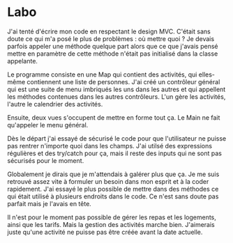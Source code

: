 # Labo

J'ai tenté d'écrire mon code en respectant le design MVC.
C'était sans doute ce qui m'a posé le plus de problèmes : où mettre quoi ?
Je devais parfois appeler une méthode quelque part alors que ce que j'avais pensé mettre en paramètre de cette méthode n'était pas initialisé dans la classe appelante.

Le programme consiste en une Map qui contient des activités, qui elles-même contiennent une liste de personnes.
J'ai créé un contrôleur général qui est une suite de menu imbriqués les uns dans les autres et qui appellent les méthodes contenues dans les autres contrôleurs.
L'un gère les activités, l'autre le calendrier des activités.

Ensuite, deux vues s'occupent de mettre en forme tout ça. Le Main ne fait qu'appeler le menu général.

Dès le départ j'ai essayé de sécurisé le code pour que l'utilisateur ne puisse pas rentrer n'importe quoi dans les champs. 
J'ai utilsé des expressions régulières et des try/catch pour ça, mais il reste des inputs qui ne sont pas sécurisés pour le moment. 

Globalement je dirais que je m'attendais à galérer plus que ça. Je me suis retrouvé assez vite à formuler un besoin dans mon esprit et à la coder rapidement.
J'ai essayé le plus possible de mettre dans des méthodes ce qui était utilisé à plusieurs endroits dans le code. Ce n'est sans doute pas parfait mais je l'avais en tête.

Il n'est pour le moment pas possible de gérer les repas et les logements, ainsi que les tarifs. Mais la gestion des activités marche bien.
J'aimerais juste qu'une activité ne puisse pas être créée avant la date actuelle.


